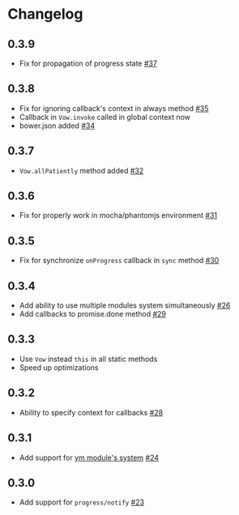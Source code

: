 Changelog
=========

0.3.9
-----
  * Fix for propagation of progress state [#37](https://github.com/dfilatov/jspromise/issues/37)

0.3.8
-----
  * Fix for ignoring callback's context in always method [#35](https://github.com/dfilatov/jspromise/issues/35)
  * Callback in `Vow.invoke` called in global context now
  * bower.json added [#34](https://github.com/dfilatov/jspromise/issues/34)

0.3.7
-----
  * `Vow.allPatiently` method added [#32](https://github.com/dfilatov/jspromise/issues/32)
  
0.3.6
-----
  * Fix for properly work in mocha/phantomjs environment [#31](https://github.com/dfilatov/jspromise/issues/31)

0.3.5
-----
  * Fix for synchronize `onProgress` callback in `sync` method [#30](https://github.com/dfilatov/jspromise/issues/30)

0.3.4
-----
  * Add ability to use multiple modules system simultaneously [#26](https://github.com/dfilatov/jspromise/issues/26)
  * Add callbacks to promise.done method [#29](https://github.com/dfilatov/jspromise/issues/29)
  
0.3.3
-----
  * Use `Vow` instead `this` in all static methods
  * Speed up optimizations
  
0.3.2
-----
  * Ability to specify context for callbacks [#28](https://github.com/dfilatov/jspromise/issues/28)

0.3.1
-----
  * Add support for [ym module's system](https://github.com/ymaps/modules) [#24](https://github.com/dfilatov/jspromise/issues/24)
  
0.3.0
-----
  * Add support for `progress/notify` [#23](https://github.com/dfilatov/jspromise/issues/23)
